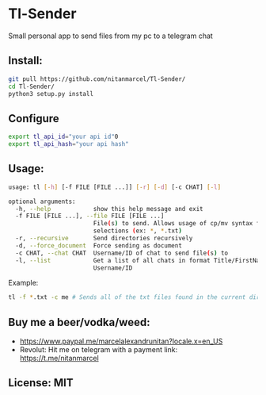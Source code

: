 # Tl-Sender
Small personal app to send files from my pc to a telegram chat

## Install:

```bash
git pull https://github.com/nitanmarcel/Tl-Sender/
cd Tl-Sender/
python3 setup.py install
```


## Configure

```bash
export tl_api_id="your api id"0
export tl_api_hash="your api hash"
```

## Usage:

```bash
usage: tl [-h] [-f FILE [FILE ...]] [-r] [-d] [-c CHAT] [-l]

optional arguments:
  -h, --help            show this help message and exit
  -f FILE [FILE ...], --file FILE [FILE ...]
                        File(s) to send. Allows usage of cp/mv syntax for file
                        selections (ex: *, *.txt)
  -r, --recursive       Send directories recursively
  -d, --force_document  Force sending as document
  -c CHAT, --chat CHAT  Username/ID of chat to send file(s) to
  -l, --list            Get a list of all chats in format Title/FirstName -
                        Username/ID

```

Example:
```bash
tl -f *.txt -c me # Sends all of the txt files found in the current dir to Saved Messages
```


## Buy me a beer/vodka/weed:

 - https://www.paypal.me/marcelalexandrunitan?locale.x=en_US
 - Revolut: Hit me on telegram with a payment link: https://t.me/nitanmarcel
 
 
 
 ## License: MIT
